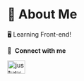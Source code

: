# 📖 About Me

🖥️ Learning Front-end!

🔗 &nbsp;**Connect with me**

<a href="https://www.linkedin.com/in/justus-syd%C3%A4nmaa-9693ba15a" target="blank"><img align="center" src="https://raw.githubusercontent.com/rahuldkjain/github-profile-readme-generator/master/src/images/icons/Social/linked-in-alt.svg" alt="justusydanmaa" height="30" width="40" /></a>

<a href="https://hilarious-rolypoly-02d24b.netlify.app/">
